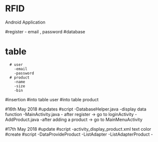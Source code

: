 # RFID
Android Application

#register - email , password
#database
  # table
      # user
        -email
        -password
      # product
        -name
        -size
        -bin
  #insertion
    #into table user
    #into table product
    
    
    
#16th May 2018 
#updates
  #script
    -DatabaseHelper.java
      -display data function
    -MainActivity.java
      - after register -> go to loginActivity
    -AddProduct.java
      -after adding a product -> go to MainMenuActivity
      
 #17th May 2018
 #update
  #script
    -activity_display_product.xml
      text color
 #create
  #script
    -DataProvideProduct
    -ListAdapter
    -ListAdapterProduct
     - 
      
      
